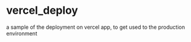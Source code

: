 # vercel_deploy
a sample of the deployment on vercel app, to get used to the production environment
